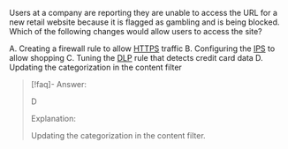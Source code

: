 
Users at a company are reporting they are unable to access the URL for a new retail website because it is flagged as gambling and is being blocked. Which of the following changes would allow users to access the site? 

A. Creating a firewall rule to allow [HTTPS](../../Glossary/HTTPS.md) traffic 
B. Configuring the [IPS](../../Glossary/IPS.md) to allow shopping 
C. Tuning the [DLP](../../Glossary/DLP.md) rule that detects credit card data 
D. Updating the categorization in the content filter

> [!faq]- Answer: 
> 
> D 
> 
> Explanation: 
> 
> Updating the categorization in the content filter.

